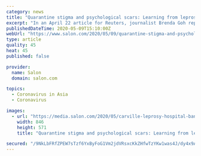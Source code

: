 ```yaml
---
category: news
title: "Quarantine stigma and psychological scars: Learning from leprosy care as we treat COVID-19"
excerpt: "In an April 22 article for Reuters, journalist Brenda Goh reports on the foggy road to recovery for some of China's earliest COVID-19 patients who now find themselves continuing to test positive months after contracting the virus and ceasing to experience symptoms."
publishedDateTime: 2020-05-09T15:10:00Z
webUrl: "https://www.salon.com/2020/05/09/quarantine-stigma-and-psychological-scars-learning-from-leprosy-care-as-we-treat-covid-19/"
type: article
quality: 45
heat: 45
published: false

provider:
  name: Salon
  domain: salon.com

topics:
  - Coronavirus in Asia
  - Coronavirus

images:
  - url: "https://media.salon.com/2020/05/carville-leprosy-hospital-band-0508201.jpg"
    width: 846
    height: 571
    title: "Quarantine stigma and psychological scars: Learning from leprosy care as we treat COVID-19"

secured: "/9NkLbFRfZPEW7sTzf6YxByFoG1Vm2jdVRsxcKkZHfwTzYKw1was4J/dy4x9ABYZbzC+JWFz4YIyvKXWAOhiGnJErRwidMtEzwzgwettP7lDeKxxE4AtYE6oKaUKWZxfDQN8DXyja47g8BeKDjfobpQU0U5oriwYabpwsay+VmFfocg2SFT0qWSsfoxcaZxd5wnKgKLse4SZwudQ43vY0rv9TPRhsbn56g/5jKre4jnjSecwf3y0YR3+5ZEKivjDsUWC8mNXtDIc00E8oX+VpfFGSiNieva667yVDg8Kau9StH5cmH/ErGxa7vnHrgKp;vnVtng1IwGUJ+H1XoeXRtg=="
---
```


